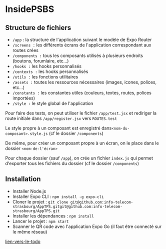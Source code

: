 # InsidePSBS

## Structure de fichiers

- ``/app`` : la structure de l'application suivant le modèle de Expo Router
- ``/screens :`` les différents écrans de l'application correspondant aux routes crées
- ``/components :`` tous les composants utilisés à plusieurs endroits (boutons, forumlaire, etc...)
- ``/hooks :`` les hooks personnalisés
- ``/contexts :`` les hooks personnalisés
- ``/utils :`` les fonctions utilitaires
- ``/assets :`` toutes les ressources nécessaires (images, icones, polices, etc...)
- ``/constants :`` les constantes utiles (couleurs, textes, routes, polices importées)
- ``/style :`` le style global de l'application

Pour faire des tests, on peut utiliser le fichier ``/app/test.jsx`` et rediriger la route initiale
dans ``/app/register.jsx`` vers ``ROUTES.test``

Le style propre à un composant est enregistré dans``<nom-du-composant>.style.js`` (cf le dossier ``/components``)

De même, pour créer un composant propre à un écran, on le place dans le dossier ``<nom-de-l'écran>``

Pour chaque dossier (sauf ``/app``), on crée un fichier ``index.js`` qui permet d'exporter tous les fichiers du
dossier (cf le dossier ``/components``)

## Installation

- Installer Node.js
- Installer Expo CLI : ``npm install -g expo-cli``
- Cloner le
  projet : ``git clone git@github.com:info-telecom-strasbourg/AppTPS.gitgit@github.com:info-telecom-strasbourg/AppTPS.git``
- Installer les dépendances : ``npm install``
- Lancer le projet : ``npm start``
- Scanner le QR code avec l'application Expo Go (il faut être connecté sur le même réseau)

[lien-vers-le-todo](/tout-doux.md)
